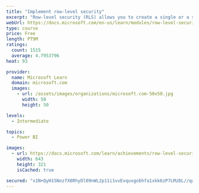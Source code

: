 ```yaml
---
title: "Implement row-level security"
excerpt: "Row-level security (RLS) allows you to create a single or a set of reports that targets data for a specific user. In this module, you will learn how to implement RLS by using either a static or dynamic method and how Microsoft Power BI simplifies testing RLS in Power BI Desktop and Power BI service."
webUrl: https://docs.microsoft.com/en-us/learn/modules/row-level-security-power-bi/
type: course
price: Free
length: PT9M
ratings:
  count: 1515
  average: 4.7953796
heat: 93

provider:
  name: Microsoft Learn
  domain: microsoft.com
  images:
    - url: /assets/images/organizations/microsoft.com-50x50.jpg
      width: 50
      height: 50

levels:
  - Intermediate

topics:
  - Power BI

images:
  - url: https://docs.microsoft.com/learn/achievements/row-level-security-power-bi-social.png
    width: 643
    height: 321
    isCached: true

secured: "x1N+QyH1SNozfX8RhyDl09nWL2p11i1vvEvquxgobhfa1xkk6zP7LMzDL//qaPDCf/gVlw4rYrl0DhMfH821XLqBrXLSoGDH+kAXT3SYEydNXeesL52+RXWaTTU3xsbLvWSSqOToWGCrYufWzR5iTNvGojK++IU7w+8vq0bUSaPFp/rvNqesTFiR3eh1Fe8CBV6iplm5/P+CT/BKCTNT7MCL5fpja1P0B0sqj3TH0t8uJaDIGtaENBlc7qsSHj8+YdEtQkx1whlEOlAV1w9wTw/94iRvnAm3eauWQejvgDRrYzEh+KeTNsi/FsaUgqQDM1gOuoDs/vBl9msuqB1Yg29kcYquXYZNztRA0XTmV1tN62rcpTq8cv5+1+m2fE/jjDWhNUwIliQPAy+SkgunNLePeIuqMG5wNIRTAOwLE3M=;TpVjBrlh90YJEroSBE70HQ=="
---
```


